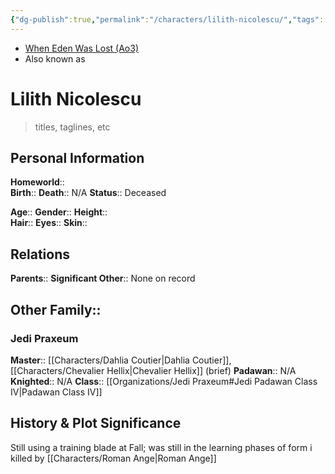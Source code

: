 ```yaml
---
{"dg-publish":true,"permalink":"/characters/lilith-nicolescu/","tags":["jedi","jedipraxeum","jedipadawan","newjediorder","formi","classiv","forcesensitive","unfinished"]}
---
```


- [When Eden Was Lost (Ao3)](https://archiveofourown.org/works/19334440/chapters/45992584)
- Also known as 
# Lilith Nicolescu
>titles, taglines, etc

## Personal Information

**Homeworld**::  
**Birth**:: 
**Death**::  N/A
**Status**::  Deceased

**Age**:: 
**Gender**:: 
**Height**::  
**Hair**:: 
**Eyes**:: 
**Skin**:: 

## Relations

**Parents**::
**Significant Other**::  None on record

**Other Family**::
- 

### Jedi Praxeum

**Master**::  [[Characters/Dahlia Coutier\|Dahlia Coutier]], [[Characters/Chevalier Hellix\|Chevalier Hellix]] (brief)
**Padawan**::  N/A
**Knighted**::  N/A
**Class**::  [[Organizations/Jedi Praxeum#Jedi Padawan Class IV\|Padawan Class IV]]

## History & Plot Significance

Still using a training blade at Fall; was still in the learning phases of form i 
killed by [[Characters/Roman Ange\|Roman Ange]]